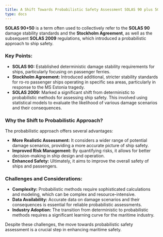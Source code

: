 ```yaml
---
title: A Shift Towards Probabilistic Safety Assessment SOLAS 90 plus 50
type: docs
---
```

**SOLAS 90+50** is a term often used to collectively refer to the **SOLAS 90** damage stability standards and the **Stockholm Agreement**, as well as the subsequent **SOLAS 2009** regulations, which introduced a probabilistic approach to ship safety.

### Key Points:

* **SOLAS 90:** Established deterministic damage stability requirements for ships, particularly focusing on passenger ferries.
* **Stockholm Agreement:** Introduced additional, stricter stability standards for ro-ro passenger ships operating in specific sea areas, particularly in response to the MS Estonia tragedy.
* **SOLAS 2009:** Marked a significant shift from deterministic to probabilistic methods for assessing ship safety. This involved using statistical models to evaluate the likelihood of various damage scenarios and their consequences.

### Why the Shift to Probabilistic Approach?

The probabilistic approach offers several advantages:

* **More Realistic Assessment:** It considers a wider range of potential damage scenarios, providing a more accurate picture of ship safety.
* **Improved Risk Management:** By quantifying risks, it allows for better decision-making in ship design and operation.
* **Enhanced Safety:** Ultimately, it aims to improve the overall safety of ships and passengers.

### Challenges and Considerations:

* **Complexity:** Probabilistic methods require sophisticated calculations and modeling, which can be complex and resource-intensive.
* **Data Availability:** Accurate data on damage scenarios and their consequences is essential for reliable probabilistic assessments.
* **Industry Adoption:** The transition from deterministic to probabilistic methods requires a significant learning curve for the maritime industry.

Despite these challenges, the move towards probabilistic safety assessment is a crucial step in enhancing maritime safety.



